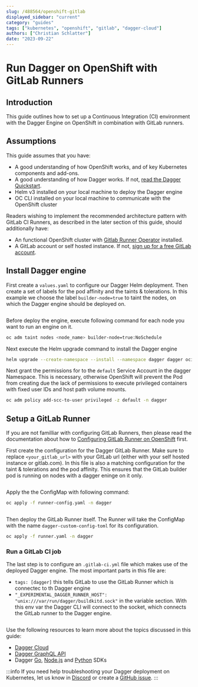 ```yaml
---
slug: /488564/openshift-gitlab
displayed_sidebar: "current"
category: "guides"
tags: ["kubernetes", "openshift", "gitlab", "dagger-cloud"]
authors: ["Christian Schlatter"]
date: "2023-09-22"
---
```


# Run Dagger on OpenShift with GitLab Runners

## Introduction

This guide outlines how to set up a Continuous Integration (CI) environment with the Dagger Engine on OpenShift in combination with GitLab runners.

## Assumptions

This guide assumes that you have:

- A good understanding of how OpenShift works, and of key Kubernetes components and add-ons.
- A good understanding of how Dagger works. If not, [read the Dagger Quickstart](../quickstart/index.mdx).
- Helm v3 installed on your local machine to deploy the Dagger engine
- OC CLI installed on your local machine to communicate with the OpenShift cluster

Readers wishing to implement the recommended architecture pattern with GitLab CI Runners, as described in the later section of this guide, should additionally have:

- An functional OpenShift cluster with [Gitlab Runner Operator](https://docs.gitlab.com/runner/install/operator.html) installed.
- A GitLab account or self hosted instance. If not, [sign up for a free GitLab account](https://gitlab.com/signup).



## Install Dagger engine


First create a `values.yaml` to configure our Dagger Helm deployment.
Then create a set of labels for the pod affinity and the taints & tolerations.
In this example we choose the label `builder-node=true` to taint the nodes, on which the Dagger engine should be deployed on.   

```yaml file=./snippets/openshift-gitlab/values.yaml
```

Before deploy the engine, execute following command for each node you want to run an engine on it.

```bash
oc adm taint nodes <node_name> builder-node=true:NoSchedule
```

Next execute the Helm upgrade command to install the Dagger engine

```bash
helm upgrade --create-namespace --install --namespace dagger dagger oci://registry.dagger.io/dagger-helm -f values.yaml
```

Next grant the permissions for to the `default` Service Account in the dagger Namespace.
This is necessary, otherwise OpenShift will prevent the Pod from creating due the lack of permissions to execute privileged containers with fixed user IDs and host path volume mounts.

```bash
oc adm policy add-scc-to-user privileged -z default -n dagger
```

## Setup a GitLab Runner

If you are not familliar with configuring GitLab Runners, then please read the documentation about how to [Configuring GitLab Runner on OpenShift](https://docs.gitlab.com/runner/configuration/configuring_runner_operator.html) first.

First create the configuration for the Dagger GitLab Runner. Make sure to replace `<your_gitlab_url>` with your GitLab url (either with your self hosted instance or gitlab.com).
In this file is also a matching configuration for the taint & tolerations and the pod affinity. This ensures that the GitLab builder pod is running on nodes with a dagger eninge on it only.

```yaml file=./snippets/openshift-gitlab/runner-config.yaml
```

Apply the the ConfigMap with following command:

```bash
oc apply -f runner-config.yaml -n dagger
```


```yaml file=./snippets/openshift-gitlab/runner.yaml
```

Then deploy the GitLab Runner itself. The Runner will take the ConfigMap with the name `dagger-custom-config-toml` for its configuration.

```bash
oc apply -f runner.yaml -n dagger
```


### Run a GitLab CI job 

The last step is to configure an `.gitlab-ci.yml` file which makes use of the deployed Dagger engine.
The most important parts in this file are:
* `tags: [dagger]` this tells GitLab to use the GitLab Runner which is connectec to th Dagger engine
* `"_EXPERIMENTAL_DAGGER_RUNNER_HOST": "unix:///var/run/dagger/buildkitd.sock"` in the variable section. With this env var the Dagger CLI will connect to the socket, which connects the GitLab runner to the Dagger engine. 

```yaml file=./snippets/openshift-gitlab/.gitlab-ci.yml
```



Use the following resources to learn more about the topics discussed in this guide:

- [Dagger Cloud](https://docs.dagger.io/cloud)
- [Dagger GraphQL API](https://docs.dagger.io/api/975146/concepts)
- Dagger [Go](https://docs.dagger.io/sdk/go), [Node.js](https://docs.dagger.io/sdk/nodejs) and [Python](https://docs.dagger.io/sdk/python) SDKs

:::info
If you need help troubleshooting your Dagger deployment on Kubernetes, let us know in [Discord](https://discord.com/invite/dagger-io) or create a [GitHub issue](https://github.com/dagger/dagger/issues/new/choose).
:::
 